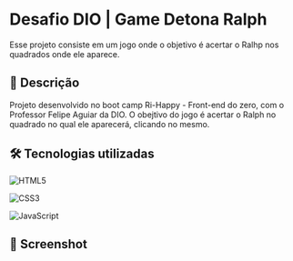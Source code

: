 # Desafio DIO | Game Detona Ralph

Esse projeto consiste em um jogo onde o objetivo é acertar o Ralhp nos quadrados onde ele aparece.

## 📝 Descrição
Projeto desenvolvido no boot camp Ri-Happy - Front-end do zero, com o Professor Felipe Aguiar da DIO.
O obejtivo do jogo é acertar o Ralph no quadrado no qual ele aparecerá, clicando no mesmo.

## 🛠 Tecnologias utilizadas

![HTML5](https://img.shields.io/badge/HTML5-E34F26?style=for-the-badge&logo=html5&logoColor=white)                                                                           

![CSS3](https://img.shields.io/badge/CSS3-1572B6?style=for-the-badge&logo=css3&logoColor=white)

![JavaScript](https://img.shields.io/badge/JavaScript-F7DF1E?style=for-the-badge&logo=javascript&logoColor=black)

## 📸 Screenshot

<img url=""/>
